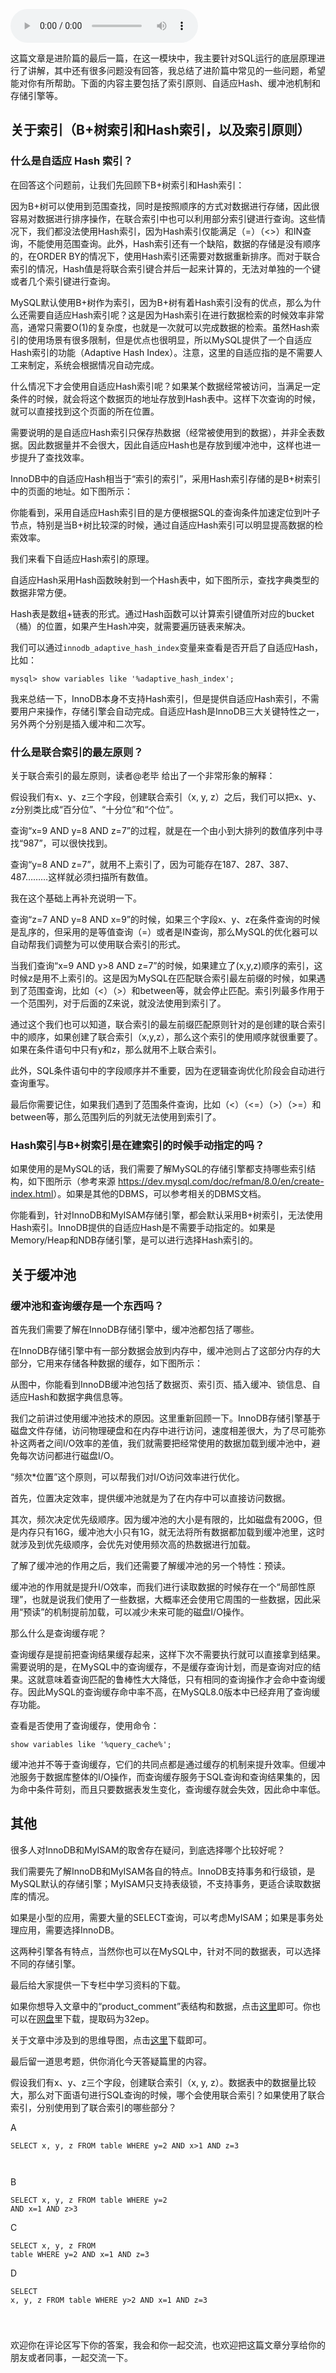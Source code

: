 <audio title="34丨答疑篇：关于索引以及缓冲池的一些解惑" src="https://static001.geekbang.org/resource/audio/fa/0f/fa4af3b805cdbe60de8ab9fa7d4c420f.mp3" controls="controls"></audio> 
<p>这篇文章是进阶篇的最后一篇，在这一模块中，我主要针对SQL运行的底层原理进行了讲解，其中还有很多问题没有回答，我总结了进阶篇中常见的一些问题，希望能对你有所帮助。下面的内容主要包括了索引原则、自适应Hash、缓冲池机制和存储引擎等。</p><h2>关于索引（B+树索引和Hash索引，以及索引原则）</h2><h3>什么是自适应 Hash 索引？</h3><p>在回答这个问题前，让我们先回顾下B+树索引和Hash索引：</p><p>因为B+树可以使用到范围查找，同时是按照顺序的方式对数据进行存储，因此很容易对数据进行排序操作，在联合索引中也可以利用部分索引键进行查询。这些情况下，我们都没法使用Hash索引，因为Hash索引仅能满足（=）（&lt;&gt;）和IN查询，不能使用范围查询。此外，Hash索引还有一个缺陷，数据的存储是没有顺序的，在ORDER BY的情况下，使用Hash索引还需要对数据重新排序。而对于联合索引的情况，Hash值是将联合索引键合并后一起来计算的，无法对单独的一个键或者几个索引键进行查询。</p><p>MySQL默认使用B+树作为索引，因为B+树有着Hash索引没有的优点，那么为什么还需要自适应Hash索引呢？这是因为Hash索引在进行数据检索的时候效率非常高，通常只需要O(1)的复杂度，也就是一次就可以完成数据的检索。虽然Hash索引的使用场景有很多限制，但是优点也很明显，所以MySQL提供了一个自适应Hash索引的功能（Adaptive Hash Index）。注意，这里的自适应指的是不需要人工来制定，系统会根据情况自动完成。</p><!-- [[[read_end]]] --><p>什么情况下才会使用自适应Hash索引呢？如果某个数据经常被访问，当满足一定条件的时候，就会将这个数据页的地址存放到Hash表中。这样下次查询的时候，就可以直接找到这个页面的所在位置。</p><p>需要说明的是自适应Hash索引只保存热数据（经常被使用到的数据），并非全表数据。因此数据量并不会很大，因此自适应Hash也是存放到缓冲池中，这样也进一步提升了查找效率。</p><p>InnoDB中的自适应Hash相当于“索引的索引”，采用Hash索引存储的是B+树索引中的页面的地址。如下图所示：</p><p><img src="https://static001.geekbang.org/resource/image/69/e0/692193e1df655561619cb464201ba3e0.jpg" alt=""><br>
你能看到，采用自适应Hash索引目的是方便根据SQL的查询条件加速定位到叶子节点，特别是当B+树比较深的时候，通过自适应Hash索引可以明显提高数据的检索效率。</p><p>我们来看下自适应Hash索引的原理。</p><p>自适应Hash采用Hash函数映射到一个Hash表中，如下图所示，查找字典类型的数据非常方便。</p><p>Hash表是数组+链表的形式。通过Hash函数可以计算索引键值所对应的bucket（桶）的位置，如果产生Hash冲突，就需要遍历链表来解决。</p><p><img src="https://static001.geekbang.org/resource/image/a6/ae/a6d510f8ca80feef8cb21b5fe55ef0ae.jpg" alt=""><br>
我们可以通过<code>innodb_adaptive_hash_index</code>变量来查看是否开启了自适应Hash，比如：</p><pre><code>mysql&gt; show variables like '%adaptive_hash_index';
</code></pre><p><img src="https://static001.geekbang.org/resource/image/70/99/70e9907a16ec51f03cb99295fafd0899.png" alt=""><br>
我来总结一下，InnoDB本身不支持Hash索引，但是提供自适应Hash索引，不需要用户来操作，存储引擎会自动完成。自适应Hash是InnoDB三大关键特性之一，另外两个分别是插入缓冲和二次写。</p><h3>什么是联合索引的最左原则？</h3><p>关于联合索引的最左原则，读者@老毕 给出了一个非常形象的解释：</p><p>假设我们有x、y、z三个字段，创建联合索引（x, y, z）之后，我们可以把x、y、z分别类比成“百分位”、“十分位”和“个位”。</p><p>查询“x=9 AND y=8 AND z=7”的过程，就是在一个由小到大排列的数值序列中寻找“987”，可以很快找到。</p><p>查询“y=8 AND z=7”，就用不上索引了，因为可能存在187、287、387、487………这样就必须扫描所有数值。</p><p>我在这个基础上再补充说明一下。</p><p>查询“z=7 AND y=8 AND x=9”的时候，如果三个字段x、y、z在条件查询的时候是乱序的，但采用的是等值查询（=）或者是IN查询，那么MySQL的优化器可以自动帮我们调整为可以使用联合索引的形式。</p><p>当我们查询“x=9 AND y&gt;8 AND z=7”的时候，如果建立了(x,y,z)顺序的索引，这时候z是用不上索引的。这是因为MySQL在匹配联合索引最左前缀的时候，如果遇到了范围查询，比如（&lt;）（&gt;）和between等，就会停止匹配。索引列最多作用于一个范围列，对于后面的Z来说，就没法使用到索引了。</p><p>通过这个我们也可以知道，联合索引的最左前缀匹配原则针对的是创建的联合索引中的顺序，如果创建了联合索引（x,y,z），那么这个索引的使用顺序就很重要了。如果在条件语句中只有y和z，那么就用不上联合索引。</p><p>此外，SQL条件语句中的字段顺序并不重要，因为在逻辑查询优化阶段会自动进行查询重写。</p><p>最后你需要记住，如果我们遇到了范围条件查询，比如（&lt;）（&lt;=）（&gt;）（&gt;=）和between等，那么范围列后的列就无法使用到索引了。</p><h3>Hash索引与B+树索引是在建索引的时候手动指定的吗？</h3><p>如果使用的是MySQL的话，我们需要了解MySQL的存储引擎都支持哪些索引结构，如下图所示（参考来源 <a href="https://dev.mysql.com/doc/refman/8.0/en/create-index.html">https://dev.mysql.com/doc/refman/8.0/en/create-index.html</a>）。如果是其他的DBMS，可以参考相关的DBMS文档。</p><p><img src="https://static001.geekbang.org/resource/image/f7/38/f7706327f9ebc7488653d69b4cd5f438.png" alt=""><br>
你能看到，针对InnoDB和MyISAM存储引擎，都会默认采用B+树索引，无法使用Hash索引。InnoDB提供的自适应Hash是不需要手动指定的。如果是Memory/Heap和NDB存储引擎，是可以进行选择Hash索引的。</p><h2>关于缓冲池</h2><h3>缓冲池和查询缓存是一个东西吗？</h3><p>首先我们需要了解在InnoDB存储引擎中，缓冲池都包括了哪些。</p><p>在InnoDB存储引擎中有一部分数据会放到内存中，缓冲池则占了这部分内存的大部分，它用来存储各种数据的缓存，如下图所示：</p><p><img src="https://static001.geekbang.org/resource/image/0e/dc/0eb57c0d0ea7611b16ac6efa76771bdc.jpg" alt=""><br>
从图中，你能看到InnoDB缓冲池包括了数据页、索引页、插入缓冲、锁信息、自适应Hash和数据字典信息等。</p><p>我们之前讲过使用缓冲池技术的原因。这里重新回顾一下。InnoDB存储引擎基于磁盘文件存储，访问物理硬盘和在内存中进行访问，速度相差很大，为了尽可能弥补这两者之间I/O效率的差值，我们就需要把经常使用的数据加载到缓冲池中，避免每次访问都进行磁盘I/O。</p><p>“频次*位置”这个原则，可以帮我们对I/O访问效率进行优化。</p><p>首先，位置决定效率，提供缓冲池就是为了在内存中可以直接访问数据。</p><p>其次，频次决定优先级顺序。因为缓冲池的大小是有限的，比如磁盘有200G，但是内存只有16G，缓冲池大小只有1G，就无法将所有数据都加载到缓冲池里，这时就涉及到优先级顺序，会优先对使用频次高的热数据进行加载。</p><p>了解了缓冲池的作用之后，我们还需要了解缓冲池的另一个特性：预读。</p><p>缓冲池的作用就是提升I/O效率，而我们进行读取数据的时候存在一个“局部性原理”，也就是说我们使用了一些数据，大概率还会使用它周围的一些数据，因此采用“预读”的机制提前加载，可以减少未来可能的磁盘I/O操作。</p><p>那么什么是查询缓存呢？</p><p>查询缓存是提前把查询结果缓存起来，这样下次不需要执行就可以直接拿到结果。需要说明的是，在MySQL中的查询缓存，不是缓存查询计划，而是查询对应的结果。这就意味着查询匹配的鲁棒性大大降低，只有相同的查询操作才会命中查询缓存。因此MySQL的查询缓存命中率不高，在MySQL8.0版本中已经弃用了查询缓存功能。</p><p>查看是否使用了查询缓存，使用命令：</p><pre><code>show variables like '%query_cache%';
</code></pre><p><img src="https://static001.geekbang.org/resource/image/cb/c7/cb590bd0aac9751401943487534360c7.png" alt=""><br>
缓冲池并不等于查询缓存，它们的共同点都是通过缓存的机制来提升效率。但缓冲池服务于数据库整体的I/O操作，而查询缓存服务于SQL查询和查询结果集的，因为命中条件苛刻，而且只要数据表发生变化，查询缓存就会失效，因此命中率低。</p><h2>其他</h2><p>很多人对InnoDB和MyISAM的取舍存在疑问，到底选择哪个比较好呢？</p><p>我们需要先了解InnoDB和MyISAM各自的特点。InnoDB支持事务和行级锁，是MySQL默认的存储引擎；MyISAM只支持表级锁，不支持事务，更适合读取数据库的情况。</p><p>如果是小型的应用，需要大量的SELECT查询，可以考虑MyISAM；如果是事务处理应用，需要选择InnoDB。</p><p>这两种引擎各有特点，当然你也可以在MySQL中，针对不同的数据表，可以选择不同的存储引擎。</p><p>最后给大家提供一下专栏中学习资料的下载。</p><p>如果你想导入文章中的“product_comment”表结构和数据，点击<a href="https://github.com/cystanford/product_comment">这里</a>即可。你也可以在<a href="https://pan.baidu.com/s/1LBEAm50DDP9AjErLtGplLg">网盘</a>里下载，提取码为32ep。</p><p>关于文章中涉及到的思维导图，点击<a href="https://github.com/cystanford/SQL-XMind">这里</a>下载即可。</p><p>最后留一道思考题，供你消化今天答疑篇里的内容。</p><p>假设我们有x、y、z三个字段，创建联合索引（x, y, z）。数据表中的数据量比较大，那么对下面语句进行SQL查询的时候，哪个会使用联合索引？如果使用了联合索引，分别使用到了联合索引的哪些部分？</p><p>A</p><pre><code>SELECT x, y, z FROM table WHERE y=2 AND x&gt;1 AND z=3

</code></pre><p>B</p><pre><code>SELECT x, y, z FROM table WHERE y=2 AND x=1 AND z&gt;3
</code></pre><p>C</p><pre><code>SELECT x, y, z FROM table WHERE y=2 AND x=1 AND z=3
</code></pre><p>D</p><pre><code>SELECT x, y, z FROM table WHERE y&gt;2 AND x=1 AND z=3

</code></pre><p>欢迎你在评论区写下你的答案，我会和你一起交流，也欢迎把这篇文章分享给你的朋友或者同事，一起交流一下。</p><p></p>